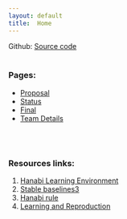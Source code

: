 ```yaml
---
layout: default
title:  Home
---
```


Github: [Source code](https://github.com/pddpdd20020105/ICS-175-Group-6-Project/tree/main)
<br>
<br>

### Pages:
- [Proposal](proposal.html)
- [Status](status.html)
- [Final](final.html)
- [Team Details](team.html)
<br>
<br>

### Resources links:
1. [Hanabi Learning Environment](https://github.com/google-deepmind/hanabi-learning-environment?tab=readme-ov-file)
2. [Stable baselines3](https://github.com/DLR-RM/stable-baselines3)
3. [Hanabi rule](https://github.com/Hanabi-Live/hanabi-live/blob/main/docs/rules.md)
4. [Learning and Reproduction](https://github.com/marlbenchmark/on-policy)
